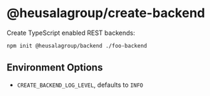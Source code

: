 # @heusalagroup/create-backend

Create TypeScript enabled REST backends:

```
npm init @heusalagroup/backend ./foo-backend
```

## Environment Options

* `CREATE_BACKEND_LOG_LEVEL`, defaults to `INFO`
